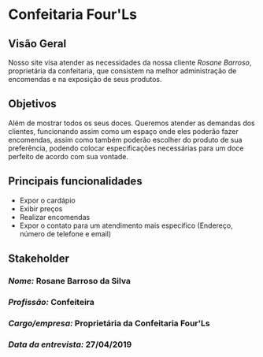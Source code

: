 # Confeitaria Four'Ls

## Visão Geral

Nosso site visa atender as necessidades da nossa cliente *Rosane Barroso*, proprietária da confeitaria, que consistem na melhor administração de encomendas e na exposição de seus produtos. 

## Objetivos 

Além de mostrar todos os seus doces. Queremos atender as demandas dos clientes,
funcionando assim como um espaço onde eles poderão fazer encomendas, assim como
também poderão escolher do produto de sua preferência,
podendo colocar especificações necessárias para um doce perfeito de acordo com sua vontade.

##  Principais funcionalidades
 
+ Expor o cardápio 
+ Exibir preços
+ Realizar encomendas
+ Expor o contato para um atendimento mais especifico (Endereço, número de telefone e email)

## Stakeholder

### *Nome:* Rosane Barroso da Silva
### *Profissão:* Confeiteira 
### *Cargo/empresa:* Proprietária da Confeitaria Four'Ls
### *Data da entrevista:* 27/04/2019
  